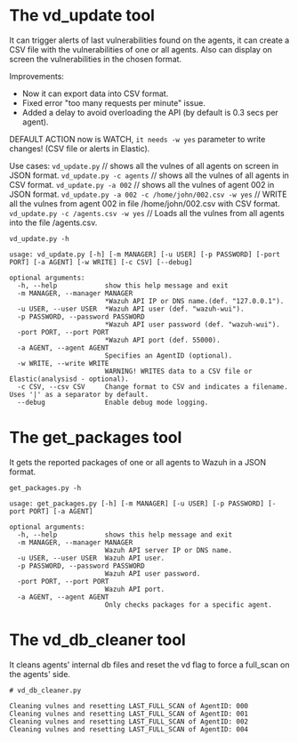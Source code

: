 # The vd_update tool

 It can trigger alerts of last vulnerabilities found on the agents, it can create a CSV file with the vulnerabilities of one or all agents. Also can display on screen the vulnerabilities in the chosen format.

Improvements:

 - Now it can export data into CSV format.
 - Fixed error "too many requests per minute" issue.
 - Added a delay to avoid overloading the API (by default is 0.3 secs per agent).

DEFAULT ACTION now is WATCH, `it needs -w yes` parameter to write changes! (CSV file or alerts in Elastic).

Use cases:
`vd_update.py` // shows all the vulnes of all agents on screen in JSON format.
`vd_update.py -c agents` // shows all the vulnes of all agents in CSV format.
`vd_update.py -a 002` // shows all the vulnes of agent 002 in JSON format.
`vd_update.py -a 002 -c /home/john/002.csv -w yes` // WRITE all the vulnes from agent 002 in file /home/john/002.csv with CSV format.
`vd_update.py -c /agents.csv -w yes` // Loads all the vulnes from all agents into the file /agents.csv.

`vd_update.py -h`
```
usage: vd_update.py [-h] [-m MANAGER] [-u USER] [-p PASSWORD] [-port PORT] [-a AGENT] [-w WRITE] [-c CSV] [--debug]

optional arguments:
  -h, --help            show this help message and exit
  -m MANAGER, --manager MANAGER
                        *Wazuh API IP or DNS name.(def. "127.0.0.1").
  -u USER, --user USER  *Wazuh API user (def. "wazuh-wui").
  -p PASSWORD, --password PASSWORD
                        *Wazuh API user password (def. "wazuh-wui").
  -port PORT, --port PORT
                        *Wazuh API port (def. 55000).
  -a AGENT, --agent AGENT
                        Specifies an AgentID (optional).
  -w WRITE, --write WRITE
                        WARNING! WRITES data to a CSV file or Elastic(analysisd - optional).
  -c CSV, --csv CSV     Change format to CSV and indicates a filename. Uses '|' as a separator by default.
  --debug               Enable debug mode logging.
```


# The get_packages tool

 It gets the reported packages of one or all agents to Wazuh in a JSON format.

`get_packages.py -h`
```
usage: get_packages.py [-h] [-m MANAGER] [-u USER] [-p PASSWORD] [-port PORT] [-a AGENT]

optional arguments:
  -h, --help            shows this help message and exit
  -m MANAGER, --manager MANAGER
                        Wazuh API server IP or DNS name.
  -u USER, --user USER  Wazuh API user.
  -p PASSWORD, --password PASSWORD
                        Wazuh API user password.
  -port PORT, --port PORT
                        Wazuh API port.
  -a AGENT, --agent AGENT
                        Only checks packages for a specific agent.

```

# The vd_db_cleaner tool

 It cleans agents' internal db files and reset the vd flag to force a full_scan on the agents' side. 
 
 `# vd_db_cleaner.py`
 ```
 Cleaning vulnes and resetting LAST_FULL_SCAN of AgentID: 000
 Cleaning vulnes and resetting LAST_FULL_SCAN of AgentID: 001
 Cleaning vulnes and resetting LAST_FULL_SCAN of AgentID: 002
 Cleaning vulnes and resetting LAST_FULL_SCAN of AgentID: 004
 ```
